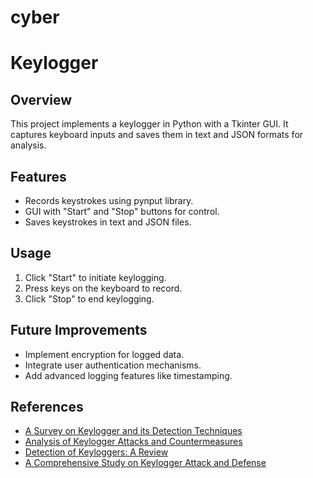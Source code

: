 # cyber
# Keylogger

## Overview
This project implements a keylogger in Python with a Tkinter GUI. It captures keyboard inputs and saves them in text and JSON formats for analysis.

## Features
- Records keystrokes using pynput library.
- GUI with "Start" and "Stop" buttons for control.
- Saves keystrokes in text and JSON files.

## Usage
1. Click "Start" to initiate keylogging.
2. Press keys on the keyboard to record.
3. Click "Stop" to end keylogging.

## Future Improvements
- Implement encryption for logged data.
- Integrate user authentication mechanisms.
- Add advanced logging features like timestamping.

## References
- [A Survey on Keylogger and its Detection Techniques](https://www.ijcaonline.org/archives/volume75/number5/12835-1514)
- [Analysis of Keylogger Attacks and Countermeasures](https://www.semanticscholar.org/paper/Analysis-of-Keylogger-Attacks-and-Countermeasures-Liu-Du/54c7255bace229c82e4a5fd812ba8dd8829180c1)
- [Detection of Keyloggers: A Review](https://www.researchgate.net/publication/220955239_Detection_of_Keyloggers_A_Review)
- [A Comprehensive Study on Keylogger Attack and Defense](https://www.usenix.org/legacy/events/sec11/tech/full_papers/Chen.pdf)
